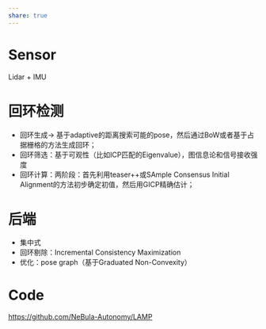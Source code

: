 ```yaml
---
share: true
---
```

# Sensor

Lidar + IMU

# 回环检测
- 回环生成→ 基于adaptive的距离搜索可能的pose，然后通过BoW或者基于占据栅格的方法生成回环；
- 回环筛选：基于可观性（比如ICP匹配的Eigenvalue），图信息论和信号接收强度
- 回环计算：两阶段：首先利用teaser++或SAmple Consensus Initial Alignment的方法初步确定初值，然后用GICP精确估计；

# 后端
- 集中式
- 回环剔除：Incremental Consistency Maximization
- 优化：pose graph（基于Graduated Non-Convexity）

# Code

https://github.com/NeBula-Autonomy/LAMP